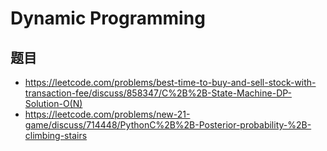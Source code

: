 # Dynamic Programming

## 题目

- <https://leetcode.com/problems/best-time-to-buy-and-sell-stock-with-transaction-fee/discuss/858347/C%2B%2B-State-Machine-DP-Solution-O(N)>
- <https://leetcode.com/problems/new-21-game/discuss/714448/PythonC%2B%2B-Posterior-probability-%2B-climbing-stairs>
